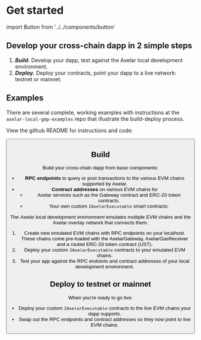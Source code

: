 # Get started

import Button from '../../components/button'

## Develop your cross-chain dapp in 2 simple steps

1. **_Build._** Develop your dapp, test against the Axelar local development environment.
2. **_Deploy._** Deploy your contracts, point your dapp to a live network: testnet or mainnet.

## Examples

There are several complete, working examples with instructions at the `axelar-local-gmp-examples` repo that illustrate the build-deploy process.

View the github README for instructions and code:

<Button title="examples" url="https://github.com/axelarnetwork/axelar-local-gmp-examples" />

## Build

Build your cross-chain dapp from basic components:

- **RPC endpoints** to query or post transactions to the various EVM chains supported by Axelar.
- **Contract addresses** on various EVM chains for
  - Axelar services such as the Gateway contract and ERC-20 token contracts.
  - Your own custom `IAxelarExecutable` smart contracts.

The _Axelar local development environment_ emulates multiple EVM chains and the Axelar overlay network that connects them.

1. Create new emulated EVM chains with RPC endpoints on your localhost. These chains come pre-loaded with the AxelarGateway, AxelarGasReceiver and a routed ERC-20 token contract (UST).
2. Deploy your custom `IAxelarExecutable` contracts to your emulated EVM chains.
3. Test your app against the RPC endoints and contract addresses of your local development environment.

## Deploy to testnet or mainnet

When you're ready to go live:

- Deploy your custom `IAxelarExecutable` contracts to the live EVM chains your dapp supports.
- Swap out the RPC endpoints and contract addresses so they now point to live EVM chains.
